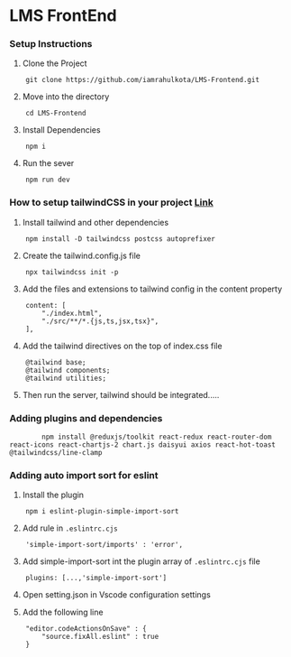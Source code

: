 # LMS FrontEnd

### Setup Instructions

1. Clone the Project

```
    git clone https://github.com/iamrahulkota/LMS-Frontend.git
```

2. Move into the directory

```
    cd LMS-Frontend
```

3. Install Dependencies

```
    npm i
```

4. Run the sever

```
    npm run dev
```


### How to setup tailwindCSS in your project [Link](https://tailwindcss.com/docs/guides/vite)

1. Install tailwind and other dependencies

```
    npm install -D tailwindcss postcss autoprefixer
```

2. Create the tailwind.config.js file

```
    npx tailwindcss init -p
```

3. Add the files and extensions to tailwind config in the content property 

```
    content: [
        "./index.html",
        "./src/**/*.{js,ts,jsx,tsx}",
    ],
```

4. Add the tailwind directives on the top of index.css file

```
    @tailwind base;
    @tailwind components;
    @tailwind utilities;
```

5. Then run the server, tailwind should be integrated.....



### Adding plugins and dependencies

```
        npm install @reduxjs/toolkit react-redux react-router-dom react-icons react-chartjs-2 chart.js daisyui axios react-hot-toast @tailwindcss/line-clamp
```


### Adding auto import sort for eslint

1. Install the plugin

```
    npm i eslint-plugin-simple-import-sort
```

2. Add rule in `.eslintrc.cjs`

```
    'simple-import-sort/imports' : 'error',
```

3. Add simple-import-sort int the plugin array of `.eslintrc.cjs` file

```
    plugins: [...,'simple-import-sort']
```

4. Open setting.json in Vscode configuration settings

5. Add the following line

```
    "editor.codeActionsOnSave" : {
        "source.fixAll.eslint" : true
    }
```